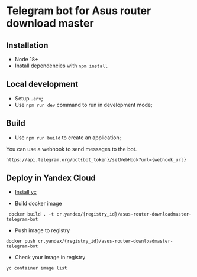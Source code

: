 # Telegram bot for Asus router download master

## Installation
- Node 18+
- Install dependencies with `npm install`

## Local development
- Setup `.env`;
- Use `npm run dev` command to run in development mode;

## Build
- Use `npm run build` to create an application;

You can use a webhook to send messages to the bot.
```url 
https://api.telegram.org/bot{bot_token}/setWebHook?url={webhook_url}
```

## Deploy in Yandex Cloud

- [Install yc](https://yandex.cloud/ru/docs/cli/quickstart)

- Build docker image
```shell
 docker build . -t cr.yandex/{registry_id}/asus-router-downloadmaster-telegram-bot
```

- Push image to registry
```shell
docker push cr.yandex/{registry_id}/asus-router-downloadmaster-telegram-bot
```

- Check your image in registry
```shell
yc container image list
```